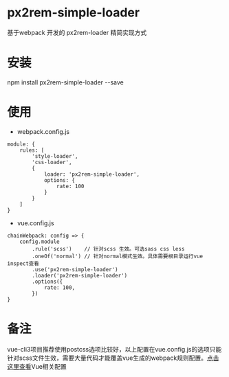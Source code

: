 # px2rem-simple-loader
基于webpack 开发的 px2rem-loader 精简实现方式

# 安装
npm install px2rem-simple-loader --save

# 使用
- webpack.config.js
```
module: {
	rules: [
		'style-loader',
		'css-loader',
		{
			loader: 'px2rem-simple-loader',
			options: {
				rate: 100
			}
		}
	]
}
```


- vue.config.js
```
chainWebpack: config => {
	config.module
		.rule('scss')    // 针对scss 生效。可选sass css less
		.oneOf('normal') // 针对normal模式生效。具体需要根目录运行vue inspect查看
		.use('px2rem-simple-loader')
		.loader('px2rem-simple-loader')
		.options({
			rate: 100,
		})
}
```

# 备注
vue-cli3项目推荐使用postcss选项比较好，以上配置在vue.config.js的选项只能针对scss文件生效，需要大量代码才能覆盖vue生成的webpack规则配置。[点击这里查看](https://cli.vuejs.org/zh/guide/webpack.html#%E4%BF%AE%E6%94%B9-loader-%E9%80%89%E9%A1%B9 "vue css.loaderOptions")Vue相关配置

